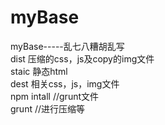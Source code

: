 # myBase
myBase-----乱七八糟胡乱写<br>
dist   压缩的css，js及copy的img文件<br>
staic  静态html<br>
dest   相关css，js，img文件<br>
npm intall //grunt文件<br>
grunt //进行压缩等
